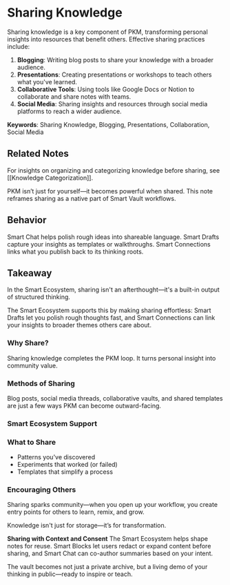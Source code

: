 # Sharing Knowledge

Sharing knowledge is a key component of PKM, transforming personal insights into resources that benefit others. Effective sharing practices include:

1. **Blogging**: Writing blog posts to share your knowledge with a broader audience.
2. **Presentations**: Creating presentations or workshops to teach others what you've learned.
3. **Collaborative Tools**: Using tools like Google Docs or Notion to collaborate and share notes with teams.
4. **Social Media**: Sharing insights and resources through social media platforms to reach a wider audience.

**Keywords**: Sharing Knowledge, Blogging, Presentations, Collaboration, Social Media



## Related Notes

For insights on organizing and categorizing knowledge before sharing, see [[Knowledge Categorization]].

PKM isn’t just for yourself—it becomes powerful when shared. This note reframes sharing as a native part of Smart Vault workflows.

## Behavior
Smart Chat helps polish rough ideas into shareable language. Smart Drafts capture your insights as templates or walkthroughs. Smart Connections links what you publish back to its thinking roots.

## Takeaway
In the Smart Ecosystem, sharing isn't an afterthought—it's a built-in output of structured thinking.


The Smart Ecosystem supports this by making sharing effortless: Smart Drafts let you polish rough thoughts fast, and Smart Connections can link your insights to broader themes others care about.

### Why Share?
Sharing knowledge completes the PKM loop. It turns personal insight into community value.

### Methods of Sharing
Blog posts, social media threads, collaborative vaults, and shared templates are just a few ways PKM can become outward-facing.

### Smart Ecosystem Support


### What to Share
- Patterns you've discovered
- Experiments that worked (or failed)
- Templates that simplify a process

### Encouraging Others
Sharing sparks community—when you open up your workflow, you create entry points for others to learn, remix, and grow.

Knowledge isn't just for storage—it’s for transformation.

**Sharing with Context and Consent**
The Smart Ecosystem helps shape notes for reuse. Smart Blocks let users redact or expand content before sharing, and Smart Chat can co-author summaries based on your intent.

The vault becomes not just a private archive, but a living demo of your thinking in public—ready to inspire or teach.